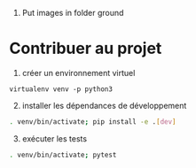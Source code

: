 1) Put images in folder ground

# Contribuer au projet

1. créer un environnement virtuel

```
virtualenv venv -p python3
```

2. installer les dépendances de développement

```bash
. venv/bin/activate; pip install -e .[dev]
```

3. exécuter les tests

```bash
. venv/bin/activate; pytest
```